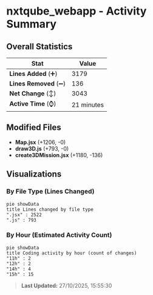 # nxtqube_webapp - Activity Summary 

## Overall Statistics

| Stat                   | Value                                                             |
| ---------------------- | ----------------------------------------------------------------- |
| **Lines Added** (➕)   | 3179                                          |
| **Lines Removed** (➖) | 136                                        |
| **Net Change** (↕)    | 3043                |
| **Active Time** (⌚)   | 21 minutes |


## Modified Files
- **Map.jsx** (+1206, -0)
- **draw3D.js** (+793, -0)
- **create3DMission.jsx** (+1180, -136)

## Visualizations

### By File Type (Lines Changed)

```mermaid
pie showData
title Lines changed by file type
".jsx" : 2522
".js" : 793
```

### By Hour (Estimated Activity Count)

```mermaid
pie showData
title Coding activity by hour (count of changes)
"11h" : 2
"12h" : 2
"14h" : 4
"15h" : 15
```


> **Last Updated:** 27/10/2025, 15:55:30